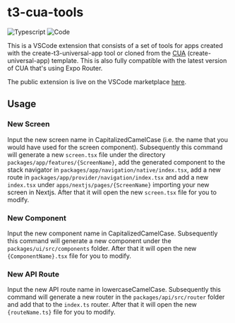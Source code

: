 # t3-cua-tools

![Typescript](https://shields.io/badge/TypeScript-3178C6?logo=TypeScript&logoColor=FFF&style=flat-square)
![Code](https://shields.io/badge/VSCode-00495c?logo=visual-studio-code&logoColor=FFF&style=flat-square)

This is a VSCode extension that consists of a set of tools for apps created with the create-t3-universal-app tool or cloned from the [CUA](https://github.com/chen-rn/CUA) (create-universal-app) template. This is also fully compatible with the latest version of CUA that's using Expo Router.

The public extension is live on the VSCode marketplace [here](https://marketplace.visualstudio.com/items?itemName=albbus-stack.t3-cua-tools).

## Usage

### New Screen

Input the new screen name in CapitalizedCamelCase (i.e. the name that you would have used for the screen component). Subsequently this command will generate a new `screen.tsx` file under the directory `packages/app/features/{ScreenName}`, add the generated component to the stack navigator in `packages/app/navigation/native/index.tsx`, add a new route in `packages/app/provider/navigation/index.tsx` and add a new `index.tsx` under `apps/nextjs/pages/{ScreenName}` importing your new screen in Nextjs. After that it will open the new `screen.tsx` file for you to modify.

### New Component

Input the new component name in CapitalizedCamelCase. Subsequently this command will generate a new component under the `packages/ui/src/components` folder. After that it will open the new `{ComponentName}.tsx` file for you to modify.

### New API Route

Input the new API route name in lowercaseCamelCase. Subsequently this command will generate a new router in the `packages/api/src/router` folder and add that to the `index.ts` router. After that it will open the new `{routeName.ts}` file for you to modify.
